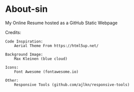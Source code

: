 # About-sin
My Online Resume hosted as a GitHub Static Webpage



Credits:

	Code Inspiration:
		Aerial Theme From https://html5up.net/

	Background Image:
		Max Kleinen (blue cloud)

	Icons:
		Font Awesome (fontawesome.io)

	Other:
		Responsive Tools (github.com/ajlkn/responsive-tools)